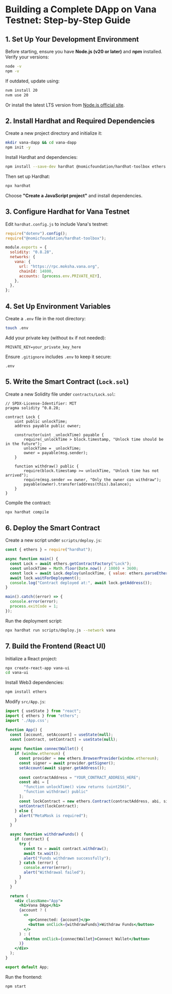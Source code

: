 # Building a Complete DApp on Vana Testnet: Step-by-Step Guide

## 1. Set Up Your Development Environment
Before starting, ensure you have **Node.js (v20 or later)** and **npm** installed. Verify your versions:

```sh
node -v
npm -v
```

If outdated, update using:

```sh
nvm install 20
nvm use 20
```

Or install the latest LTS version from [Node.js official site](https://nodejs.org/en).

## 2. Install Hardhat and Required Dependencies
Create a new project directory and initialize it:

```sh
mkdir vana-dapp && cd vana-dapp
npm init -y
```

Install Hardhat and dependencies:

```sh
npm install --save-dev hardhat @nomicfoundation/hardhat-toolbox ethers dotenv express cors
```

Then set up Hardhat:

```sh
npx hardhat
```

Choose **"Create a JavaScript project"** and install dependencies.

## 3. Configure Hardhat for Vana Testnet
Edit `hardhat.config.js` to include Vana's testnet:

```js
require("dotenv").config();
require("@nomicfoundation/hardhat-toolbox");

module.exports = {
  solidity: "0.8.28",
  networks: {
    vana: {
      url: "https://rpc.moksha.vana.org",
      chainId: 14800,
      accounts: [process.env.PRIVATE_KEY],
    },
  },
};
```

## 4. Set Up Environment Variables
Create a `.env` file in the root directory:

```sh
touch .env
```

Add your private key (without `0x` if not needed):

```
PRIVATE_KEY=your_private_key_here
```

Ensure `.gitignore` includes `.env` to keep it secure:

```
.env
```

## 5. Write the Smart Contract (`Lock.sol`)
Create a new Solidity file under `contracts/Lock.sol`:

```solidity
// SPDX-License-Identifier: MIT
pragma solidity ^0.8.28;

contract Lock {
    uint public unlockTime;
    address payable public owner;

    constructor(uint _unlockTime) payable {
        require(_unlockTime > block.timestamp, "Unlock time should be in the future");
        unlockTime = _unlockTime;
        owner = payable(msg.sender);
    }
    
    function withdraw() public {
        require(block.timestamp >= unlockTime, "Unlock time has not arrived");
        require(msg.sender == owner, "Only the owner can withdraw");
        payable(owner).transfer(address(this).balance);
    }
}
```

Compile the contract:

```sh
npx hardhat compile
```

## 6. Deploy the Smart Contract
Create a new script under `scripts/deploy.js`:

```js
const { ethers } = require("hardhat");

async function main() {
  const Lock = await ethers.getContractFactory("Lock");
  const unlockTime = Math.floor(Date.now() / 1000) + 3600;
  const lock = await Lock.deploy(unlockTime, { value: ethers.parseEther("1") });
  await lock.waitForDeployment();
  console.log("Contract deployed at:", await lock.getAddress());
}

main().catch((error) => {
  console.error(error);
  process.exitCode = 1;
});
```

Run the deployment script:

```sh
npx hardhat run scripts/deploy.js --network vana
```

## 7. Build the Frontend (React UI)
Initialize a React project:

```sh
npx create-react-app vana-ui
cd vana-ui
```

Install Web3 dependencies:

```sh
npm install ethers
```

Modify `src/App.js`:

```jsx
import { useState } from "react";
import { ethers } from "ethers";
import './App.css';

function App() {
  const [account, setAccount] = useState(null);
  const [contract, setContract] = useState(null);
  
  async function connectWallet() {
    if (window.ethereum) {
      const provider = new ethers.BrowserProvider(window.ethereum);
      const signer = await provider.getSigner();
      setAccount(await signer.getAddress());
      
      const contractAddress = "YOUR_CONTRACT_ADDRESS_HERE";
      const abi = [
        "function unlockTime() view returns (uint256)",
        "function withdraw() public"
      ];
      const lockContract = new ethers.Contract(contractAddress, abi, signer);
      setContract(lockContract);
    } else {
      alert("MetaMask is required");
    }
  }

  async function withdrawFunds() {
    if (contract) {
      try {
        const tx = await contract.withdraw();
        await tx.wait();
        alert("Funds withdrawn successfully");
      } catch (error) {
        console.error(error);
        alert("Withdrawal failed");
      }
    }
  }

  return (
    <div className="App">
      <h1>Vana DApp</h1>
      {account ? (
        <>
          <p>Connected: {account}</p>
          <button onClick={withdrawFunds}>Withdraw Funds</button>
        </>
      ) : (
        <button onClick={connectWallet}>Connect Wallet</button>
      )}
    </div>
  );
}

export default App;
```

Run the frontend:

```sh
npm start
```

